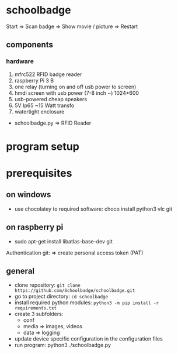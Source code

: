 # schoolbadge

Start => Scan badge => Show movie / picture => Restart

## components

### hardware

1. mfrc522 RFID badge reader
2. raspberry Pi 3 B
3. one relay (turning on and off usb power to screen)
4. hmdi screen with usb power (7-8 inch ~) 1024\*600
5. usb-powered cheap speakers
6. 5V Ip65 ~15 Watt transfo
7. watertight enclosure

- schoolbadge.py => RFID Reader

# program setup

# prerequisites

## on windows

- use chocolatey to required software: choco install python3 vlc git

## on raspberry pi

- sudo apt-get install libatlas-base-dev git

Authentication git:
=> create personal access token (PAT)

## general

- clone repository: `git clone https://github.com/Schoolbadge/schoolbadge.git`
- go to project directory: `cd schoolbadge`
- install required python modules: `python3 -m pip install -r requirements.txt`
- create 3 subfolders:
  - conf
  - media => images, videos
  - data => logging
- update device specific configuration in the configuration files
- run program: python3 ./schoolbadge.py

